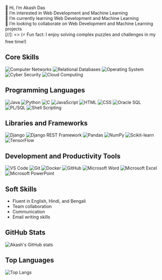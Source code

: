 👋 Hi, I’m Akash Das  
👀 I’m interested in Web Development and Machine Learning  
🌱 I’m currently learning Web Development and Machine Learning  
💞️ I’m looking to collaborate on Web Development and Machine Learning projects  
[//]: <> (⚡ Fun fact: I enjoy solving complex puzzles and challenges in my free time!)

## Core Skills
![Computer Networks](https://img.shields.io/badge/Computer%20Networks-007ACC?style=for-the-badge&logo=network&logoColor=white) ![Relational Databases](https://img.shields.io/badge/Relational%20Databases-003366?style=for-the-badge&logo=database&logoColor=white) ![Operating System](https://img.shields.io/badge/Operating%20System-4CAF50?style=for-the-badge&logo=linux&logoColor=white) ![Cyber Security](https://img.shields.io/badge/Cyber%20Security-FF6F00?style=for-the-badge&logo=security&logoColor=white) ![Cloud Computing](https://img.shields.io/badge/Cloud%20Computing-00ADEF?style=for-the-badge&logo=cloud&logoColor=white)  

## Programming Languages
![Java](https://img.shields.io/badge/Java-ED8B00?style=for-the-badge&logo=java&logoColor=white) ![Python](https://img.shields.io/badge/Python-3776AB?style=for-the-badge&logo=python&logoColor=white) ![C](https://img.shields.io/badge/C-A8B9CC?style=for-the-badge&logo=c&logoColor=white) ![JavaScript](https://img.shields.io/badge/JavaScript-323330?style=for-the-badge&logo=javascript&logoColor=F7DF1E) ![HTML](https://img.shields.io/badge/HTML-239120?style=for-the-badge&logo=html5&logoColor=white) ![CSS](https://img.shields.io/badge/CSS-239120?style=for-the-badge&logo=css3&logoColor=white) ![Oracle SQL](https://img.shields.io/badge/Oracle%20SQL-F80000?style=for-the-badge&logo=oracle&logoColor=white) ![PL/SQL](https://img.shields.io/badge/PL%2FSQL-F80000?style=for-the-badge&logo=oracle&logoColor=white) ![Shell Scripting](https://img.shields.io/badge/Shell%20Scripting-4EAA25?style=for-the-badge&logo=gnu-bash&logoColor=white)  

## Libraries and Frameworks
![Django](https://img.shields.io/badge/Django-092E20?style=for-the-badge&logo=django&logoColor=white) ![Django REST Framework](https://img.shields.io/badge/Django%20Rest%20Framework-092E20?style=for-the-badge&logo=django&logoColor=white) ![Pandas](https://img.shields.io/badge/Pandas-150458?style=for-the-badge&logo=pandas&logoColor=white) ![NumPy](https://img.shields.io/badge/NumPy-013243?style=for-the-badge&logo=numpy&logoColor=white) ![Scikit-learn](https://img.shields.io/badge/scikit--learn-F7931E?style=for-the-badge&logo=scikit-learn&logoColor=white) ![TensorFlow](https://img.shields.io/badge/TensorFlow-FF6F00?style=for-the-badge&logo=tensorflow&logoColor=white)  

## Development and Productivity Tools
![VS Code](https://img.shields.io/badge/VS%20Code-007ACC?style=for-the-badge&logo=visual-studio-code&logoColor=white) ![Git](https://img.shields.io/badge/Git-F05032?style=for-the-badge&logo=git&logoColor=white) ![Docker](https://img.shields.io/badge/Docker-2496ED?style=for-the-badge&logo=docker&logoColor=white) ![GitHub](https://img.shields.io/badge/GitHub-181717?style=for-the-badge&logo=github&logoColor=white) ![Microsoft Word](https://img.shields.io/badge/Microsoft%20Word-2B579A?style=for-the-badge&logo=microsoft-word&logoColor=white) ![Microsoft Excel](https://img.shields.io/badge/Microsoft%20Excel-217346?style=for-the-badge&logo=microsoft-excel&logoColor=white) ![Microsoft PowerPoint](https://img.shields.io/badge/Microsoft%20PowerPoint-B7472A?style=for-the-badge&logo=microsoft-powerpoint&logoColor=white)  

## Soft Skills
- Fluent in English, Hindi, and Bengali  
- Team collaboration  
- Communication  
- Email writing skills  

## GitHub Stats
![Akash's GitHub stats](https://github-readme-stats.vercel.app/api?username=AkashDas253&show_icons=true&theme=radical)  

## Top Languages
![Top Langs](https://github-readme-stats.vercel.app/api/top-langs/?username=AkashDas253&layout=compact&theme=radical)
